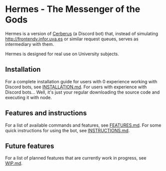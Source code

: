 ﻿# Hermes - The Messenger of the Gods

Hermes is a version of [Cerberus](https://github.com/0xb01u/Cerberus/) (a Discord bot) that, instead of simulating http://frontendv.infor.uva.es or similar request queues, serves as intermediary with them.

Hermes is designed for real use on University subjects.

## Installation

For a complete installation guide for users with 0 experience working with Discord bots, see [INSTALLATION.md](./doc/INSTALLATION.md). For users with experience with Discord bots... Well, it's just your regular downloading the source code and executing it with node.

## Features and instructions

For a list of available commands and features, see [FEATURES.md](./doc/FEATURES.md). For some quick instructions for using the bot, see [INSTRUCTIONS.md](./doc/INSTRUCTIONS.md).

## Future features

For a list of planned features that are currently work in progress, see [WIP.md](./doc/WIP.md).
